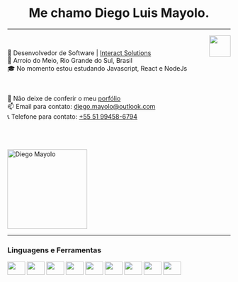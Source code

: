 <h1 align="center"> Me chamo <b> Diego Luis Mayolo</b>.</h1>
<hr />

<a href="https://www.linkedin.com/in/diego-mayolo-8a3a3210a/" target="_blank">
  <img align="right" src="https://i.ibb.co/Kx2GSrT/linkedin.png" width="48px" height="48px">
</a><br />
<p align="left" >
💼 Desenvolvedor de Software | <a href="https://www.interactsolutions.com/" target="_blank">Interact Solutions</a></br>
📌 Arroio do Meio, Rio Grande do Sul, Brasil</br>
🎓 No momento estou estudando Javascript, React e NodeJs
</p><br />

<p align="left" >
💬 Não deixe de conferir o meu <a href="https://diegomayolo.github.io/" target="_blank">porfólio</a></br>
📫 Email para contato: <a href="mailto:diego.mayolo@outlook.com?Subject=Título%20da%20mensagem" target="_blank">diego.mayolo@outlook.com</a></br>
📞 Telefone para contato: <a href="tel:+5551994586794">+55 51 99458-6794</a>
  </p>
</br></br>

<div style="display: grid; align: center;"><br>
  <img height="180em" src="https://github-readme-stats.vercel.app/api/top-langs/?username=diegomayolo&layout=compact&theme=dark&title_color=268bd2" alt="Diego Mayolo" />
</div>
<hr />
<h3>Linguagens e Ferramentas</h3>
<div style="display: inline-block">
  <img align="center" height="30" width="40" src="https://cdn.jsdelivr.net/gh/devicons/devicon/icons/java/java-original.svg" />
  <img align="center" height="30" width="40" src="https://cdn.jsdelivr.net/gh/devicons/devicon/icons/javascript/javascript-plain.svg" />
  <img align="center" height="30" width="40" src="https://cdn.jsdelivr.net/gh/devicons/devicon/icons/react/react-original.svg" />
  <img align="center" height="30" width="40" src="https://cdn.jsdelivr.net/gh/devicons/devicon/icons/nodejs/nodejs-original.svg" />  
  <img align="center" height="30" width="40" src="https://cdn.jsdelivr.net/gh/devicons/devicon/icons/html5/html5-original.svg" />
  <img align="center" height="30" width="40" src="https://cdn.jsdelivr.net/gh/devicons/devicon/icons/css3/css3-original.svg" />
  <img align="center" height="30" width="40" src="https://cdn.jsdelivr.net/gh/devicons/devicon/icons/mysql/mysql-original.svg" />
  <img align="center" height="30" width="40" src="https://cdn.jsdelivr.net/gh/devicons/devicon/icons/git/git-original.svg" />
  <!-–<img align="center" height="30" width="40" src="https://cdn.jsdelivr.net/gh/devicons/devicon/icons/typescript/typescript-original.svg" />
  <img align="center" height="30" width="40" src="https://cdn.jsdelivr.net/gh/devicons/devicon/icons/vscode/vscode-original.svg" />
</div>
  

